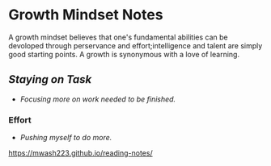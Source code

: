 # Growth Mindset Notes
A growth mindset believes that one's fundamental abilities can be devoloped through perservance and effort;intelligence and talent are simply good starting points. A growth is synonymous with a love of learning.
## *Staying on Task*
- *Focusing more on work needed to be finished.*
### Effort
- *Pushing myself to do more.*

https://mwash223.github.io/reading-notes/
